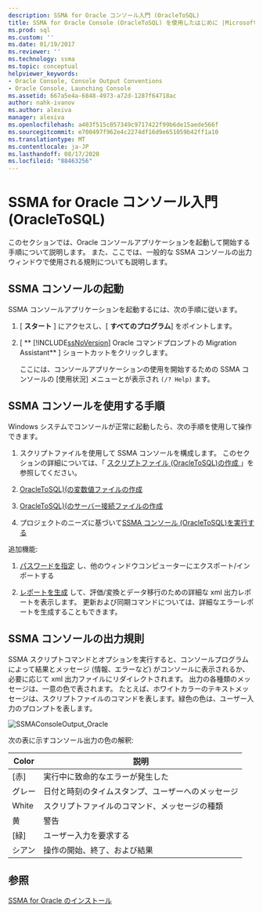 ```yaml
---
description: SSMA for Oracle コンソール入門 (OracleToSQL)
title: SSMA for Oracle Console (OracleToSQL) を使用したはじめに |Microsoft Docs
ms.prod: sql
ms.custom: ''
ms.date: 01/19/2017
ms.reviewer: ''
ms.technology: ssma
ms.topic: conceptual
helpviewer_keywords:
- Oracle Console, Console Output Conventions
- Oracle Console, Launching Console
ms.assetid: 667a5e4a-6848-4973-a72d-1287f64718ac
author: nahk-ivanov
ms.author: alexiva
manager: alexiva
ms.openlocfilehash: a403f515c057349c9717422f99b6de15aede566f
ms.sourcegitcommit: e700497f962e4c2274df16d9e651059b42ff1a10
ms.translationtype: MT
ms.contentlocale: ja-JP
ms.lasthandoff: 08/17/2020
ms.locfileid: "88463256"
---
```

# <a name="getting-started-with-ssma--for-oracle-console-oracletosql"></a>SSMA for Oracle コンソール入門 (OracleToSQL)
このセクションでは、Oracle コンソールアプリケーションを起動して開始する手順について説明します。 また、ここでは、一般的な SSMA コンソールの出力ウィンドウで使用される規則についても説明します。  
  
## <a name="launching-ssma-console"></a>SSMA コンソールの起動  
SSMA コンソールアプリケーションを起動するには、次の手順に従います。  
  
1.  [ **スタート** ] にアクセスし、[ **すべてのプログラム**] をポイントします。  
  
2.  [ ** [!INCLUDE[ssNoVersion](../../includes/ssnoversion-md.md)] Oracle コマンドプロンプトの Migration Assistant** ] ショートカットをクリックします。  
  
    ここには、コンソールアプリケーションの使用を開始するための SSMA コンソールの [使用状況] メニューとが表示され `(/? Help)` ます。  
  
## <a name="procedure-for-using-the-ssma-console"></a>SSMA コンソールを使用する手順  
Windows システムでコンソールが正常に起動したら、次の手順を使用して操作できます。  
  
1.  スクリプトファイルを使用して SSMA コンソールを構成します。 このセクションの詳細については、「 [スクリプトファイル &#40;OracleToSQL&#41;の作成 ](../../ssma/oracle/creating-script-files-oracletosql.md) 」を参照してください。  
  
2.  [OracleToSQL&#41;&#40;の変数値ファイルの作成 ](../../ssma/oracle/creating-variable-value-files-oracletosql.md)  
  
3.  [OracleToSQL&#41;&#40;のサーバー接続ファイルの作成 ](../../ssma/oracle/creating-the-server-connection-files-oracletosql.md)  
  
4.  プロジェクトのニーズに基づいて[SSMA コンソール &#40;OracleToSQL&#41;を実行する](../../ssma/oracle/executing-the-ssma-console-oracletosql.md)  
  
追加機能:  
  
1.  [パスワードを指定](managing-passwords-oracletosql.md) し、他のウィンドウコンピューターにエクスポート/インポートする  
  
2.  [レポートを生成](generating-reports-oracletosql.md) して、評価/変換とデータ移行のための詳細な xml 出力レポートを表示します。 更新および同期コマンドについては、詳細なエラーレポートを生成することもできます。  
  
## <a name="ssma-console-output-conventions"></a>SSMA コンソールの出力規則  
SSMA スクリプトコマンドとオプションを実行すると、コンソールプログラムによって結果とメッセージ (情報、エラーなど) がコンソールに表示されるか、必要に応じて xml 出力ファイルにリダイレクトされます。 出力の各種類のメッセージは、一意の色で表されます。 たとえば、ホワイトカラーのテキストメッセージは、スクリプトファイルのコマンドを表します。緑色の色は、ユーザー入力のプロンプトを表します。  
  
![SSMAConsoleOutput_Oracle](../../ssma/db2/media/ssmaconsoleoutput_oracle.jpg "SSMAConsoleOutput_Oracle")  
  
次の表に示すコンソール出力の色の解釈:  
  
|Color|説明|  
|---------|---------------|  
|[赤]|実行中に致命的なエラーが発生した|  
|グレー|日付と時刻のタイムスタンプ、ユーザーへのメッセージ|  
|White|スクリプトファイルのコマンド、メッセージの種類|  
|黄|警告|  
|[緑]|ユーザー入力を要求する|  
|シアン|操作の開始、終了、および結果|  
  
## <a name="see-also"></a>参照  
[SSMA for Oracle のインストール](installing-ssma-for-oracle-oracletosql.md)  
  
